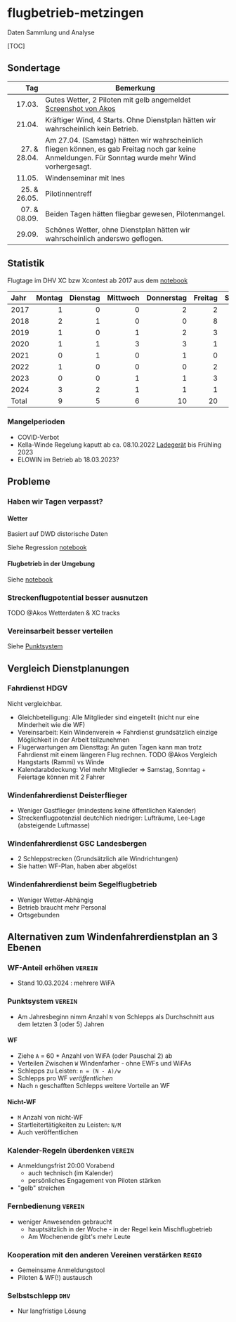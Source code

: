 # flugbetrieb-metzingen
Daten Sammlung und Analyse

[TOC]

## Sondertage

| Tag | Bemerkung |
|---------:|-----------------------------------------|
|      17.03.| Gutes Wetter, 2 Piloten mit gelb angemeldet [Screenshot von Akos](https://photos.app.goo.gl/czVUtiKxn8uRpdnp6) |
|      21.04.| Kräftiger Wind, 4 Starts. Ohne Dienstplan hätten wir wahrscheinlich kein Betrieb. |
|27. & 28.04.| Am 27.04. (Samstag) hätten wir wahrscheinlich fliegen können, es gab Freitag noch gar keine Anmeldungen. Für Sonntag wurde mehr Wind vorhergesagt. |
|      11.05.| Windenseminar mit Ines |
|25. & 26.05.| Pilotinnentreff |
|07. & 08.09.| Beiden Tagen hätten fliegbar gewesen, Pilotenmangel. |
|      29.09.| Schönes Wetter, ohne Dienstplan hätten wir wahrscheinlich anderswo geflogen. |

## Statistik 
Flugtage im DHV XC bzw Xcontest ab 2017 aus dem [notebook](./flight_days_checks.ipynb)

| Jahr   | Montag | Dienstag | Mittwoch | Donnerstag | Freitag | Samstag | Sonntag |  Total |
|:-------|------------------------:|-------------------------:|---------------------------:|--------------------------:|------------------------:|--------------------------:|------------------------:|----------------:|
| 2017   |                       1 |                        0 |                          0 |                         2 |                       2 |                         7 |                      13 |              25 |
| 2018   |                       2 |                        1 |                          0 |                         0 |                       8 |                         8 |                      14 |              33 |
| 2019   |                       1 |                        0 |                          1 |                         2 |                       3 |                         6 |                       9 |              22 |
| 2020   |                       1 |                        1 |                          3 |                         3 |                       1 |                         6 |                       2 |              17 |
| 2021   |                       0 |                        1 |                          0 |                         1 |                       0 |                         6 |                       7 |              15 |
| 2022   |                       1 |                        0 |                          0 |                         0 |                       2 |                         3 |                       5 |              11 |
| 2023   |                       0 |                        0 |                          1 |                         1 |                       3 |                         7 |                       8 |              20 |
| 2024   |                       3 |                        2 |                          1 |                         1 |                       1 |                         7 |                       7 |              22 |
| Total    |                       9 |                        5 |                          6 |                        10 |                      20 |                        50 |                      65 |             165 |


### Mangelperioden

* COVID-Verbot
* Kella-Winde Regelung kaputt ab ca. 08.10.2022 [Ladegerät](https://photos.app.goo.gl/jWHgNVxGqZ1k3UQU8) bis Frühling 2023
* ELOWIN im Betrieb ab 18.03.2023?

## Probleme

### Haben wir Tagen verpasst?

#### Wetter

Basiert auf DWD distorische Daten

Siehe Regression [notebook](./flight_days_checks.ipynb)

#### Flugbetrieb in der Umgebung

Siehe [notebook](./dhvxc/dhvxc_region.ipynb)

### Streckenflugpotential besser ausnutzen

TODO @Akos Wetterdaten & XC tracks

### Vereinsarbeit besser verteilen

Siehe [Punktsystem](#punktsystem-verein)


## Vergleich Dienstplanungen

### Fahrdienst HDGV

Nicht vergleichbar.

* Gleichbeteiligung: Alle Mitglieder sind eingeteilt (nicht nur eine Minderheit wie die WF)
* Vereinsarbeit: Kein Windenverein => Fahrdienst grundsätzlich einzige Möglichkeit in der Arbeit teilzunehmen
* Flugerwartungen am Diensttag: An guten Tagen kann man trotz Fahrdienst mit einem längeren Flug rechnen. TODO @Akos Vergleich Hangstarts (Rammi) vs Winde
* Kalendarabdeckung: Viel mehr Mitglieder => Samstag, Sonntag + Feiertage können mit 2 Fahrer

### Windenfahrerdienst Deisterflieger

* Weniger Gastflieger (mindestens keine öffentlichen Kalender)
* Streckenflugpotenzial deutchlich niedriger: Lufträume, Lee-Lage (absteigende Luftmasse)

### Windenfahrerdienst GSC Landesbergen

* 2 Schleppstrecken (Grundsätzlich alle Windrichtungen)
* Sie hatten WF-Plan, haben aber abgelöst


### Windenfahrerdienst beim Segelflugbetrieb

* Weniger Wetter-Abhängig
* Betrieb braucht mehr Personal
* Ortsgebunden

## Alternativen zum Windenfahrerdienstplan an 3 Ebenen

### WF-Anteil erhöhen `VEREIN`

* Stand 10.03.2024 : mehrere WiFA

### Punktsystem `VEREIN` 

* Am Jahresbeginn nimm Anzahl `N` von Schlepps als Durchschnitt aus dem letzten 3 (oder 5) Jahren

#### WF 

  * Ziehe `A` = 60 * Anzahl von WiFA (oder Pauschal 2) ab
  * Verteilen Zwischen `W` Windenfarher - ohne EWFs und WiFAs
  * Schlepps zu Leisten: `n = (N - A)/w`
  * Schlepps pro WF *veröffentlichen*
  * Nach `n` geschafften Schlepps weitere Vorteile an WF

#### Nicht-WF

  * `M` Anzahl von nicht-WF
  * Startleitertätigkeiten zu Leisten: `N/M`
  * Auch veröffentlichen


### Kalender-Regeln überdenken `VEREIN`

* Anmeldungsfrist 20:00 Vorabend 
  * auch technisch (im Kalender) 
  * persönliches Engagement von Piloten stärken
* "gelb" streichen

### Fernbedienung `VEREIN`

* weniger Anwesenden gebraucht
  * hauptsätzlich in der Woche - in der Regel kein Mischflugbetrieb
  * Am Wochenende gibt's mehr Leute

### Kooperation mit den anderen Vereinen verstärken `REGIO`

* Gemeinsame Anmeldungstool
* Piloten &  WF(!) austausch

### Selbstschlepp `DHV`

* Nur langfristige Lösung











